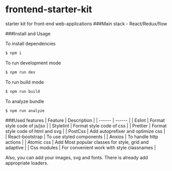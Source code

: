 # frontend-starter-kit
starter kit for front-end web-applications
###Main stack - React/Redux/flow

###Install and Usage

To install dependencies
```sh
$ npm i 
```
To run development mode
```sh
$ npm run dev
```
To run build mode
```sh
$ npm run build
```
To analyze bundle
```sh
$ npm run analyze
```

###Used features
| Feature | Description |
| ------ | ------ |
| Eslint | Format style code of js/jsx |
| Stylelint | Format style code of css |
| Prettier | Format style code of html and svg |
| PostCss | Add autoprefixer and optimize css |
| React-bootstrap | To use styled components |
| Anxios | To handle http actions |
| Atomic css | Add Most popular classes for style, grid and adaptive |
| Css modules | For convenient work with style classnames |

Also, you can add your images, svg and fonts. There is already add appropriate loaders.
